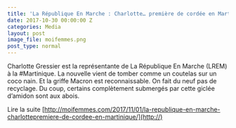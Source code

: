 ```yaml
---
title: 'La République En Marche : Charlotte… première de cordée en Martinique'
date: 2017-10-30 00:00:00 Z
categories: Media
layout: post
image_file: moifemmes.png
post_type: normal
---
```


Charlotte Gressier est la représentante de La République En Marche (LREM) à la #Martinique. La nouvelle vient de tomber comme un coutelas sur un coco nain. Et la griffe Macron est reconnaissable. On fait du neuf pas de recyclage.
Du coup, certains complètement submergés par cette giclée d’amidon sont aux abois.

Lire la suite [http://moifemmes.com/2017/11/01/la-republique-en-marche-charlottepremiere-de-cordee-en-martinique/](http://)
